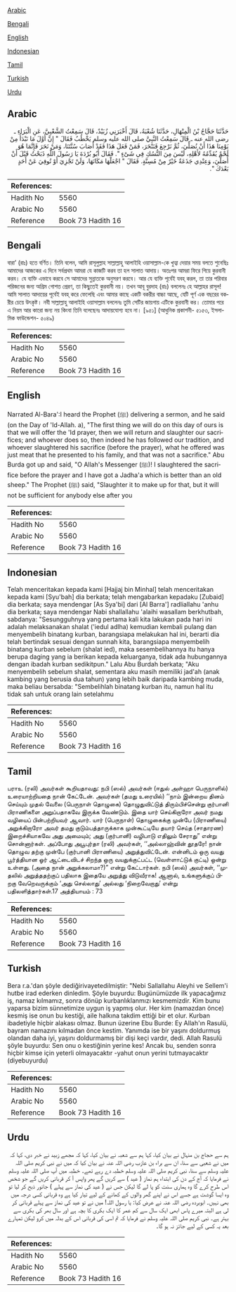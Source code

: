 [Arabic](#arabic)

[Bengali](#bengali)

[English](#english)

[Indonesian](#indonesian)

[Tamil](#tamil)

[Turkish](#turkish)

[Urdu](#urdu)

## Arabic


<div dir="rtl" lang="ar" style={{fontSize:'larger',backgroundColor:'#f8f9fa',padding:20}}>
حَدَّثَنَا حَجَّاجُ بْنُ الْمِنْهَالِ، حَدَّثَنَا شُعْبَةُ، قَالَ أَخْبَرَنِي زُبَيْدٌ، قَالَ سَمِعْتُ الشَّعْبِيَّ، عَنِ الْبَرَاءِ ـ رضى الله عنه ـ قَالَ سَمِعْتُ النَّبِيَّ صلى الله عليه وسلم يَخْطُبُ فَقَالَ ‏"‏ إِنَّ أَوَّلَ مَا نَبْدَأُ مِنْ يَوْمِنَا هَذَا أَنْ نُصَلِّيَ، ثُمَّ نَرْجِعَ فَنَنْحَرَ، فَمَنْ فَعَلَ هَذَا فَقَدْ أَصَابَ سُنَّتَنَا، وَمَنْ نَحَرَ فَإِنَّمَا هُوَ لَحْمٌ يُقَدِّمُهُ لأَهْلِهِ، لَيْسَ مِنَ النُّسُكِ فِي شَىْءٍ ‏"‏‏.‏ فَقَالَ أَبُو بُرْدَةَ يَا رَسُولَ اللَّهِ ذَبَحْتُ قَبْلَ أَنْ أُصَلِّيَ، وَعِنْدِي جَذَعَةٌ خَيْرٌ مِنْ مُسِنَّةٍ‏.‏ فَقَالَ ‏"‏ اجْعَلْهَا مَكَانَهَا، وَلَنْ تَجْزِيَ أَوْ تُوفِيَ عَنْ أَحَدٍ بَعْدَكَ ‏"‏‏.‏
</div>
<div style={{backgroundColor:'#f8f9fa',padding:20, marginBottom: 10}}><table> <thead> <tr> <th>References:</th> <th></th> </tr> </thead> <tbody><tr><td>Hadith No</td><td>5560</td></tr><tr><td>Arabic No</td><td>5560</td></tr><tr><td>Reference</td><td>Book 73 Hadith 16</td></tr></tbody></table></div>

## Bengali


<div dir="ltr" lang="bn" style={{fontSize:'larger',backgroundColor:'#f8f9fa',padding:20}}>
বারা’ (রাঃ) হতে বর্ণিত। তিনি বলেন, আমি রাসূলুল্লাহ সাল্লাল্লাহু আলাইহি ওয়াসাল্লাম-কে খুত্বা দেয়ার সময় বলতে শুনেছিঃ আমাদের আজকের এ দিনে সর্বপ্রথম আমরা যে কাজটি করব তা হল সালাত আদায়। অতঃপর আমরা ফিরে গিয়ে কুরবানী করব। যে ব্যক্তি এভাবে করবে সে আমাদের সুন্নাতকে অনুসরণ করবে। আর যে ব্যক্তি পূর্বেই যবহ্ করল, তা তার পরিবার পরিজনের জন্য অগ্রিম গোশত প্রেরণ, তা কিছুতেই কুরবানী নয়। তখন আবূ বুরদাহ (রাঃ) বললেনঃ হে আল্লাহর রাসূল! আমি সালাত আদায়ের পূর্বেই যবহ্ করে ফেলেছি এবং আমার কাছে একটি বকরীর বাচ্চা আছে, যেটি পূর্ণ এক বছরের বকরীর চেয়ে উৎকৃষ্ট। নবী সাল্লাল্লাহু আলাইহি ওয়াসাল্লাম বললেনঃ তুমি সেটির জায়গায় এটিকে কুরবানী কর। তোমার পরে এ নিয়ম আর কারো জন্য নয় কিংবা তিনি বলেছেনঃ আদায়যোগ্য হবে না। [৯৫১] (আধুনিক প্রকাশনী- ৫১৫৩, ইসলামিক ফাউন্ডেশন- ৫০৪৯)
</div>
<div style={{backgroundColor:'#f8f9fa',padding:20, marginBottom: 10}}><table> <thead> <tr> <th>References:</th> <th></th> </tr> </thead> <tbody><tr><td>Hadith No</td><td>5560</td></tr><tr><td>Arabic No</td><td>5560</td></tr><tr><td>Reference</td><td>Book 73 Hadith 16</td></tr></tbody></table></div>

## English


<div dir="ltr" lang="en" style={{fontSize:'larger',backgroundColor:'#f8f9fa',padding:20}}>
Narrated Al-Bara':I heard the Prophet (ﷺ) delivering a sermon, and he said (on the Day of 'Id-Allah. a), "The first thing we will do on this day of ours is that we will offer the 'Id prayer, then we will return and slaughter our sacrifices; and whoever does so, then indeed he has followed our tradition, and whoever slaughtered his sacrifice (before the prayer), what he offered was just meat that he presented to his family, and that was not a sacrifice." Abu Burda got up and said, "O Allah's Messenger (ﷺ)! I slaughtered the sacrifice before the prayer and I have got a Jadha'a which is better than an old sheep." The Prophet (ﷺ) said, "Slaughter it to make up for that, but it will not be sufficient for anybody else after you
</div>
<div style={{backgroundColor:'#f8f9fa',padding:20, marginBottom: 10}}><table> <thead> <tr> <th>References:</th> <th></th> </tr> </thead> <tbody><tr><td>Hadith No</td><td>5560</td></tr><tr><td>Arabic No</td><td>5560</td></tr><tr><td>Reference</td><td>Book 73 Hadith 16</td></tr></tbody></table></div>

## Indonesian


<div dir="ltr" lang="id" style={{fontSize:'larger',backgroundColor:'#f8f9fa',padding:20}}>
Telah menceritakan kepada kami [Hajjaj bin Minhal] telah menceritakan kepada kami [Syu'bah] dia berkata; telah mengabarkan kepadaku [Zubaid] dia berkata; saya mendengar [As Sya'bi] dari [Al Barra'] radliallahu 'anhu dia berkata; saya mendengar Nabi shallallahu 'alaihi wasallam berkhutbah, sabdanya: "Sesungguhnya yang pertama kali kita lakukan pada hari ini adalah melaksanakan shalat ('iedul adlha) kemudian kembali pulang dan menyembelih binatang kurban, barangsiapa melakukan hal ini, berarti dia telah bertindak sesuai dengan sunnah kita, barangsiapa menyembelih binatang kurban sebelum (shalat ied), maka sesembelihannya itu hanya berupa daging yang ia berikan kepada keluarganya, tidak ada hubungannya dengan ibadah kurban sedikitpun." Lalu Abu Burdah berkata; "Aku menyembelih sebelum shalat, sementara aku masih memiliki jad'ah (anak kambing yang berusia dua tahun) yang lebih baik daripada kambing muda, maka beliau bersabda: "Sembelihlah binatang kurban itu, namun hal itu tidak sah untuk orang lain setelahmu
</div>
<div style={{backgroundColor:'#f8f9fa',padding:20, marginBottom: 10}}><table> <thead> <tr> <th>References:</th> <th></th> </tr> </thead> <tbody><tr><td>Hadith No</td><td>5560</td></tr><tr><td>Arabic No</td><td>5560</td></tr><tr><td>Reference</td><td>Book 73 Hadith 16</td></tr></tbody></table></div>

## Tamil


<div dir="ltr" lang="ta" style={{fontSize:'larger',backgroundColor:'#f8f9fa',padding:20}}>
பராஉ (ரலி) அவர்கள் கூறியதாவது: நபி (ஸல்) அவர்கள் (ஈதுல் அள்ஹா பெருநாளில்) உரையாற்றியதை நான் கேட்டேன். அவர்கள் (தமது உரையில்) ‘‘நாம் இன்றைய தினம் செய்யும் முதல் வேலை (பெருநாள் தொழுகை) தொழுதுவிட்டுத் திரும்பிச்சென்று குர்பானி பிராணிகளை அறுப்பதாகவே இருக்க வேண்டும். இதை யார் செய்கிறாரோ அவர் நமது வழியைப் பின்பற்றியவர் ஆவார். யார் (பெருநாள்) தொழுகைக்கு முன்பே (பிராணியை) அறுக்கிறாரோ அவர் தமது குடும்பத்தாருக்காக முன்கூட்டியே தயார் செய்த (சாதாரண) இறைச்சியாகவே அது அமையும்; அது (குர்பானி) வழிபாடு எதிலும் சேராது” என்று சொன்னார்கள். அப்போது அபூபுர்தா (ரலி) அவர்கள், ‘‘அல்லாஹ்வின் தூதரே! நான் தொழுவ தற்கு முன்பே (குர்பானி பிராணியை) அறுத்துவிட்டேன். என்னிடம் ஒரு வயது பூர்த்தியான ஓர் ஆட்டைவிடச் சிறந்த ஒரு வயதுக்குட்பட்ட (வெள்ளாட்டுக் குட்டி) ஒன்று உள்ளது. (அதை நான் அறுக்கலாமா?)” என்று கேட்டார்கள். நபி (ஸல்) அவர்கள், ‘‘முதலில் அறுத்ததற்குப் பதிலாக இதையே அறுத்து விடுவீராக! ஆனால், உங்களுக்குப் பிறகு வேறெவருக்கும் ‘அது செல்லாது’ அல்லது ‘நிறைவேறாது’ என்று பதிலளித்தார்கள்.17 அத்தியாயம் : 73
</div>
<div style={{backgroundColor:'#f8f9fa',padding:20, marginBottom: 10}}><table> <thead> <tr> <th>References:</th> <th></th> </tr> </thead> <tbody><tr><td>Hadith No</td><td>5560</td></tr><tr><td>Arabic No</td><td>5560</td></tr><tr><td>Reference</td><td>Book 73 Hadith 16</td></tr></tbody></table></div>

## Turkish


<div dir="ltr" lang="tr" style={{fontSize:'larger',backgroundColor:'#f8f9fa',padding:20}}>
Bera r.a.'dan şöyle dediğirivayetedilmiştir: "Nebi Sallallahu Aleyhi ve Sellem'i hutbe irad ederken dinledim. Şöyle buyurdu: Bugünümüzde ilk yapacağımız iş, namaz kılmamız, sonra dönüp kurbanlıklanmızı kesmemizdir. Kim bunu yaparsa bizim sünnetimize uygun iş yapmış olur. Her kim (namazdan önce) kesmiş ise onun bu kestiği, aile halkına takdim ettiği bir et olur. Kurban ibadetiyle hiçbir alakası olmaz. Bunun üzerine Ebu Burde: Ey Allah'ın Rasulü, bayram namazını kılmadan önce kestim. Yanımda ise bir yaşını doldurmuş olandan daha iyi, yaşını doldurmamış bir dişi keçi vardır, dedi. Allah Rasulü şöyle buyurdu: Sen onu o kestiğinin yerine kes! Ancak bu, senden sonra hiçbir kimse için yeterli olmayacaktır -yahut onun yerini tutmayacaktır (diyebuyurdu)
</div>
<div style={{backgroundColor:'#f8f9fa',padding:20, marginBottom: 10}}><table> <thead> <tr> <th>References:</th> <th></th> </tr> </thead> <tbody><tr><td>Hadith No</td><td>5560</td></tr><tr><td>Arabic No</td><td>5560</td></tr><tr><td>Reference</td><td>Book 73 Hadith 16</td></tr></tbody></table></div>

## Urdu


<div dir="rtl" lang="ur" style={{fontSize:'larger',backgroundColor:'#f8f9fa',padding:20}}>
ہم سے حجاج بن منہال نے بیان کیا، کہا ہم سے شعبہ نے بیان کیا، کہا کہ مجھے زبید نے خبر دی، کہا کہ میں نے شعبی سے سنا، ان سے براء بن عازب رضی اللہ عنہ نے بیان کیا کہ میں نے نبی کریم صلی اللہ علیہ وسلم سے سنا، نبی کریم صلی اللہ علیہ وسلم خطبہ دے رہے تھے۔ خطبہ میں آپ صلی اللہ علیہ وسلم نے فرمایا کہ آج کے دن کی ابتداء ہم نماز ( عید ) سے کریں گے پھر واپس آ کر قربانی کریں گے جو شخص اس طرح کرے گا وہ ہماری سنت کو پا لے گا لیکن جس نے ( عید کی نماز سے پہلے ) جانور ذبح کر لیا تو وہ ایسا گوشت ہے جسے اس نے اپنے گھر والوں کے کھانے کے لیے تیار کیا ہے وہ قربانی کسی درجہ میں بھی نہیں۔ ابوبردہ رضی اللہ عنہ نے عرض کیا: یا رسول اللہ! میں نے تو عید کی نماز سے پہلے قربانی کر لی ہے البتہ میرے پاس ابھی ایک سال سے کم عمر کا ایک بکری کا بچہ ہے اور سال بھر کی بکری سے بہتر ہے۔ نبی کریم صلی اللہ علیہ وسلم نے فرمایا کہ تم اسی کی قربانی اس کے بدلہ میں کرو لیکن تمہارے بعد یہ کسی کے لیے جائز نہ ہو گا۔
</div>
<div style={{backgroundColor:'#f8f9fa',padding:20, marginBottom: 10}}><table> <thead> <tr> <th>References:</th> <th></th> </tr> </thead> <tbody><tr><td>Hadith No</td><td>5560</td></tr><tr><td>Arabic No</td><td>5560</td></tr><tr><td>Reference</td><td>Book 73 Hadith 16</td></tr></tbody></table></div>